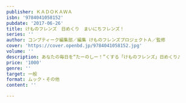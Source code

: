 ```yaml
---
publisher: ＫＡＤＯＫＡＷＡ
isbn: '9784041058152'
pubdate: '2017-06-26'
title: けものフレンズ　日めくり　まいにちフレンズ！
series: ''
author: コンプティーク編集部／編集 けものフレンズプロジェクトＡ／監修
cover: 'https://cover.openbd.jp/9784041058152.jpg'
volume: ''
description: あなたの毎日を“たーのしー！”くする「けものフレンズ」日めくり♪
price: '1000'
genre: ''
target: 一般
format: ムック・その他
content: ''

---
```

